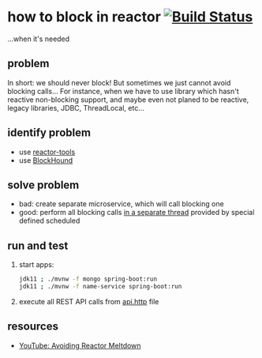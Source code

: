 # how to block in reactor [![Build Status](https://travis-ci.org/daggerok/avoiding-reactor-meltdown.svg?branch=master)](https://travis-ci.org/daggerok/avoiding-reactor-meltdown)
...when it's needed

## problem

In short: we should never block! But sometimes we just cannot avoid blocking calls...
For instance, when we have to use library which hasn't reactive non-blocking support,
and maybe even not planed to be reactive, legacy libraries, JDBC, ThreadLocal, etc...

## identify problem

* use [reactor-tools](name-service/src/main/java/daggerok/Main.java#L39)
* use [BlockHound](name-service/src/main/java/daggerok/Main.java#L38)

## solve problem

* bad: create separate microservice, which will call blocking one
* good: perform all blocking calls [in a separate thread](name-service/src/main/java/daggerok/Main.java#L134) provided by special defined scheduled

## run and test

1. start apps:
   ```bash
   jdk11 ; ./mvnw -f mongo spring-boot:run
   jdk11 ; ./mvnw -f name-service spring-boot:run
   ```
1. execute all REST API calls from [api.http](api.http) file

## resources
* [YouTube: Avoiding Reactor Meltdown](https://www.youtube.com/watch?v=xCu73WVg8Ps)
